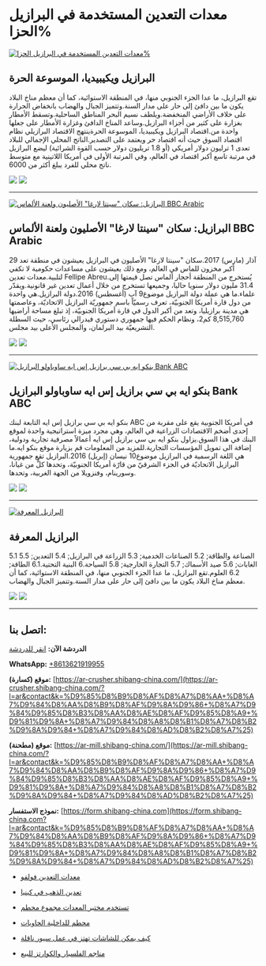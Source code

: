 # معدات التعدين المستخدمة في البرازيل الحزا%

<a href="https://swt.shibang-china.com/?l=ar&img&k=%D9%85%D8%B9%D8%AF%D8%A7%D8%AA+%D8%A7%D9%84%D8%AA%D8%B9%D8%AF%D9%8A%D9%86+%D8%A7%D9%84%D9%85%D8%B3%D8%AA%D8%AE%D8%AF%D9%85%D8%A9+%D9%81%D9%8A+%D8%A7%D9%84%D8%A8%D8%B1%D8%A7%D8%B2%D9%8A%D9%84+%D8%A7%D9%84%D8%AD%D8%B2%D8%A7%25" target="_blank">![معدات التعدين المستخدمة في البرازيل الحزا%](http://static.shibang-china.com/all-800x300/1396.jpg)</a>

## البرازيل ويكيبيديا، الموسوعة الحرة
تقع البرازيل، ما عدا الجزء الجنوبي منها، في المنطقة الاستوائية، كما أن معظم مناخ البلاد يكون ما بين دافئ إلى حار على مدار السنة.وتتميز الجبال والهضاب بانخفاض الحرارة على خلاف الأراضي المنخفضة.ويلطف نسيم البحر المناطق الساحلية.وتسقط الأمطار بغزارة على كثير من أجزاء البرازيل.وساعد المناخ الدافئ وغزارة الأمطار على جعلها واحدة من.اقتصاد البرازيل ويكيبيديا، الموسوعة الحرةينتهج الاقتصاد البرازيلي نظام اقتصاد السوق حيث أنه اقتصاد حر ويعتمد على التصدير.الناتج المحلي الإجمالي للبلاد تعدى 1 ترليون دولار أمريكي (أو 1.8 تريليون دولار حسب القوة الشرائية) ليضع البرازيل في مرتبة تاسع أكبر اقتصاد في العالم، وفي المرتبة الأولى في أمريكا اللاتينية مع متوسط ناتج محلي للفرد يبلغ أكثر من 6000.


<a href="https://whatsapp.shibangsoft.com/WhatsApp.php" target="_blank" title="WhatsApp">![](http://static.shibang-china.com/icon/whatsapp.png)</a> <a href="https://swt.shibang-china.com/?l=ar&icon&k=%D9%85%D8%B9%D8%AF%D8%A7%D8%AA+%D8%A7%D9%84%D8%AA%D8%B9%D8%AF%D9%8A%D9%86+%D8%A7%D9%84%D9%85%D8%B3%D8%AA%D8%AE%D8%AF%D9%85%D8%A9+%D9%81%D9%8A+%D8%A7%D9%84%D8%A8%D8%B1%D8%A7%D8%B2%D9%8A%D9%84+%D8%A7%D9%84%D8%AD%D8%B2%D8%A7%25" target="_blank">![](http://static.shibang-china.com/icon/chat-ar.png)</a>

---

<a href="https://swt.shibang-china.com/?l=ar&img&k=%D9%85%D8%B9%D8%AF%D8%A7%D8%AA+%D8%A7%D9%84%D8%AA%D8%B9%D8%AF%D9%8A%D9%86+%D8%A7%D9%84%D9%85%D8%B3%D8%AA%D8%AE%D8%AF%D9%85%D8%A9+%D9%81%D9%8A+%D8%A7%D9%84%D8%A8%D8%B1%D8%A7%D8%B2%D9%8A%D9%84+%D8%A7%D9%84%D8%AD%D8%B2%D8%A7%25" target="_blank">![البرازيل: سكان &quot;سينتا لارغا&quot; الأصليون ولعنة الألماس BBC Arabic](http://static.shibang-china.com/all-800x300/530.jpg)</a>

## البرازيل: سكان &quot;سينتا لارغا&quot; الأصليون ولعنة الألماس BBC Arabic
29 آذار (مارس) 2017.سكان &quot;سينتا لارغا&quot; الأصليون في البرازيل يعيشون في منطقة تعد أكبر مخزون للماس في العالم، ومع ذلك يعيشون على مساعدات حكومية لا تكفي لتلبية.معدات تعدين Fellipe Abreu.يُستخرج من المنطقة أحجار ألماس تصل قيمتها إلى 31.4 مليون دولار سنويا حاليا، وجميعها تستخرج من خلال أعمال تعدين غير قانونية.ويقدّر علماء.ما هي عملة دولة البرازيل موضوع9 آب (أغسطس) 2016.دولة البرازيل.هي واحدة من دول قارة أمريكا الجنوبيّة، تعرف رسميّاً باسم جمهوريّة البرازيل الاتحاديّة، وعاصمتها هي مدينة برازيليا، وتعد من أكبر الدول في قارة أمريكا الجنوبيّة، إذ تبلغ مساحة أراضيها 8,515,760 كم2، ونظام الحكم فيها جمهوري دستوري فيدرالي رئاسي، حيث السطلة التشريعيّة بيد البرلمان، والمجلس الأعلى بيد مجلس.


<a href="https://whatsapp.shibangsoft.com/WhatsApp.php" target="_blank" title="WhatsApp">![](http://static.shibang-china.com/icon/whatsapp.png)</a> <a href="https://swt.shibang-china.com/?l=ar&icon&k=%D9%85%D8%B9%D8%AF%D8%A7%D8%AA+%D8%A7%D9%84%D8%AA%D8%B9%D8%AF%D9%8A%D9%86+%D8%A7%D9%84%D9%85%D8%B3%D8%AA%D8%AE%D8%AF%D9%85%D8%A9+%D9%81%D9%8A+%D8%A7%D9%84%D8%A8%D8%B1%D8%A7%D8%B2%D9%8A%D9%84+%D8%A7%D9%84%D8%AD%D8%B2%D8%A7%25" target="_blank">![](http://static.shibang-china.com/icon/chat-ar.png)</a>

---

<a href="https://swt.shibang-china.com/?l=ar&img&k=%D9%85%D8%B9%D8%AF%D8%A7%D8%AA+%D8%A7%D9%84%D8%AA%D8%B9%D8%AF%D9%8A%D9%86+%D8%A7%D9%84%D9%85%D8%B3%D8%AA%D8%AE%D8%AF%D9%85%D8%A9+%D9%81%D9%8A+%D8%A7%D9%84%D8%A8%D8%B1%D8%A7%D8%B2%D9%8A%D9%84+%D8%A7%D9%84%D8%AD%D8%B2%D8%A7%25" target="_blank">![بنكو ايه بي سي برازيل إس ايه ساوباولو البرازيل Bank ABC](http://static.shibang-china.com/all-800x300/793.jpg)</a>

## بنكو ايه بي سي برازيل إس ايه ساوباولو البرازيل Bank ABC
بنكو ايه بي سي برازيل إس ايه التابعة لبنك ABC في أمريكا الجنوبية يقع على مقربة من إحدى أضخم الاقتصادات الزراعية في العالم، وهي مجرد ميزة استراتيجية واحدة لموقع البنك في هذا السوق.يزاول بنكو ايه بي سي برازيل إس ايه أعمالاً مصرفية تجارية ودولية، إضافة الى تمويل المؤسسات التجارية.للمزيد من المعلومات قم بزيارة موقع بنكو ايه.ما هي اللغة الرسمية في البرازيل موضوع10 نيسان (إبريل) 2016.البرازيل تقع جمهورية البرازيل الاتحاديّة في الجزء الشرقيّ من قارّة أمريكا الجنوبيّة، وتحدها كلٌّ من غيانا، وسورينام، وفنزويلا من الجهة الغربية، وتحدها.


<a href="https://whatsapp.shibangsoft.com/WhatsApp.php" target="_blank" title="WhatsApp">![](http://static.shibang-china.com/icon/whatsapp.png)</a> <a href="https://swt.shibang-china.com/?l=ar&icon&k=%D9%85%D8%B9%D8%AF%D8%A7%D8%AA+%D8%A7%D9%84%D8%AA%D8%B9%D8%AF%D9%8A%D9%86+%D8%A7%D9%84%D9%85%D8%B3%D8%AA%D8%AE%D8%AF%D9%85%D8%A9+%D9%81%D9%8A+%D8%A7%D9%84%D8%A8%D8%B1%D8%A7%D8%B2%D9%8A%D9%84+%D8%A7%D9%84%D8%AD%D8%B2%D8%A7%25" target="_blank">![](http://static.shibang-china.com/icon/chat-ar.png)</a>

---

<a href="https://swt.shibang-china.com/?l=ar&img&k=%D9%85%D8%B9%D8%AF%D8%A7%D8%AA+%D8%A7%D9%84%D8%AA%D8%B9%D8%AF%D9%8A%D9%86+%D8%A7%D9%84%D9%85%D8%B3%D8%AA%D8%AE%D8%AF%D9%85%D8%A9+%D9%81%D9%8A+%D8%A7%D9%84%D8%A8%D8%B1%D8%A7%D8%B2%D9%8A%D9%84+%D8%A7%D9%84%D8%AD%D8%B2%D8%A7%25" target="_blank">![البرازيل المعرفة](http://static.shibang-china.com/all-800x300/1232.jpg)</a>

## البرازيل المعرفة
5.1 الصناعة والطاقة; 5.2 الصناعات الخدمية; 5.3 الزراعة في البرازيل; 5.4 التعدين; 5.5 الغابات; 5.6 صيد الأسماك; 5.7 التجارة الخارجية; 5.8 السياحة.6 البنية التحتية.6.1 الطاقة; 6.2 العلوم.تقع البرازيل، ما عدا الجزء الجنوبي منها، في المنطقة الاستوائية، كما أن معظم مناخ البلاد يكون ما بين دافئ إلى حار على مدار السنة.وتتميز الجبال والهضاب.

<a href="https://whatsapp.shibangsoft.com/WhatsApp.php" target="_blank" title="WhatsApp">![](http://static.shibang-china.com/icon/whatsapp.png)</a> <a href="https://swt.shibang-china.com/?l=ar&icon&k=%D9%85%D8%B9%D8%AF%D8%A7%D8%AA+%D8%A7%D9%84%D8%AA%D8%B9%D8%AF%D9%8A%D9%86+%D8%A7%D9%84%D9%85%D8%B3%D8%AA%D8%AE%D8%AF%D9%85%D8%A9+%D9%81%D9%8A+%D8%A7%D9%84%D8%A8%D8%B1%D8%A7%D8%B2%D9%8A%D9%84+%D8%A7%D9%84%D8%AD%D8%B2%D8%A7%25" target="_blank">![](http://static.shibang-china.com/icon/chat-ar.png)</a>

---
## اتصل بنا:

**الدردشة الآن:** [انقر للدردشة](https://swt.shibang-china.com?l=ar&contact&k=%D9%85%D8%B9%D8%AF%D8%A7%D8%AA+%D8%A7%D9%84%D8%AA%D8%B9%D8%AF%D9%8A%D9%86+%D8%A7%D9%84%D9%85%D8%B3%D8%AA%D8%AE%D8%AF%D9%85%D8%A9+%D9%81%D9%8A+%D8%A7%D9%84%D8%A8%D8%B1%D8%A7%D8%B2%D9%8A%D9%84+%D8%A7%D9%84%D8%AD%D8%B2%D8%A7%25)

**WhatsApp:**  [+8613621919955](https://whatsapp.shibangsoft.com/WhatsApp.php)

**موقع (كسارة):** [https://ar-crusher.shibang-china.com/](https://ar-crusher.shibang-china.com/?l=ar&contact&k=%D9%85%D8%B9%D8%AF%D8%A7%D8%AA+%D8%A7%D9%84%D8%AA%D8%B9%D8%AF%D9%8A%D9%86+%D8%A7%D9%84%D9%85%D8%B3%D8%AA%D8%AE%D8%AF%D9%85%D8%A9+%D9%81%D9%8A+%D8%A7%D9%84%D8%A8%D8%B1%D8%A7%D8%B2%D9%8A%D9%84+%D8%A7%D9%84%D8%AD%D8%B2%D8%A7%25)

**موقع (مطحنة):** [https://ar-mill.shibang-china.com/](https://ar-mill.shibang-china.com/?l=ar&contact&k=%D9%85%D8%B9%D8%AF%D8%A7%D8%AA+%D8%A7%D9%84%D8%AA%D8%B9%D8%AF%D9%8A%D9%86+%D8%A7%D9%84%D9%85%D8%B3%D8%AA%D8%AE%D8%AF%D9%85%D8%A9+%D9%81%D9%8A+%D8%A7%D9%84%D8%A8%D8%B1%D8%A7%D8%B2%D9%8A%D9%84+%D8%A7%D9%84%D8%AD%D8%B2%D8%A7%25)

**نموذج الاستفسار:** [https://form.shibang-china.com](https://form.shibang-china.com?l=ar&contact&k=%D9%85%D8%B9%D8%AF%D8%A7%D8%AA+%D8%A7%D9%84%D8%AA%D8%B9%D8%AF%D9%8A%D9%86+%D8%A7%D9%84%D9%85%D8%B3%D8%AA%D8%AE%D8%AF%D9%85%D8%A9+%D9%81%D9%8A+%D8%A7%D9%84%D8%A8%D8%B1%D8%A7%D8%B2%D9%8A%D9%84+%D8%A7%D9%84%D8%AD%D8%B2%D8%A7%25)

* [معدات التعدين فولفو](../27/%D9%85%D8%B9%D8%AF%D8%A7%D8%AA%20%D8%A7%D9%84%D8%AA%D8%B9%D8%AF%D9%8A%D9%86%20%D9%81%D9%88%D9%84%D9%81%D9%88.md)

* [تعدين الذهب في كينيا](../28/%D8%AA%D8%B9%D8%AF%D9%8A%D9%86%20%D8%A7%D9%84%D8%B0%D9%87%D8%A8%20%D9%81%D9%8A%20%D9%83%D9%8A%D9%86%D9%8A%D8%A7.md)

* [تستخدم مختبر المعدات مجموع محطم](../30/%D8%AA%D8%B3%D8%AA%D8%AE%D8%AF%D9%85%20%D9%85%D8%AE%D8%AA%D8%A8%D8%B1%20%D8%A7%D9%84%D9%85%D8%B9%D8%AF%D8%A7%D8%AA%20%D9%85%D8%AC%D9%85%D9%88%D8%B9%20%D9%85%D8%AD%D8%B7%D9%85.md)

* [محطم للداخلية الحاويات](../27/%D9%85%D8%AD%D8%B7%D9%85%20%D9%84%D9%84%D8%AF%D8%A7%D8%AE%D9%84%D9%8A%D8%A9%20%D8%A7%D9%84%D8%AD%D8%A7%D9%88%D9%8A%D8%A7%D8%AA.md)

* [كيف يمكن للشاشات تهتز في عمل سيور ناقلة](../26/%D9%83%D9%8A%D9%81%20%D9%8A%D9%85%D9%83%D9%86%20%D9%84%D9%84%D8%B4%D8%A7%D8%B4%D8%A7%D8%AA%20%D8%AA%D9%87%D8%AA%D8%B2%20%D9%81%D9%8A%20%D8%B9%D9%85%D9%84%20%D8%B3%D9%8A%D9%88%D8%B1%20%D9%86%D8%A7%D9%82%D9%84%D8%A9.md)

* [مناجم الفلسبار والكوارتز للبيع](../27/%D9%85%D9%86%D8%A7%D8%AC%D9%85%20%D8%A7%D9%84%D9%81%D9%84%D8%B3%D8%A8%D8%A7%D8%B1%20%D9%88%D8%A7%D9%84%D9%83%D9%88%D8%A7%D8%B1%D8%AA%D8%B2%20%D9%84%D9%84%D8%A8%D9%8A%D8%B9.md)